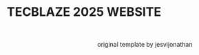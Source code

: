 


<div align="center">

  
# TECBLAZE 2025 WEBSITE
</div>

<br>
<div align="RIGHT">
  
original template by jesvijonathan
</div>
  
